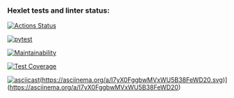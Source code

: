 ### Hexlet tests and linter status:
[![Actions Status](https://github.com/arisesinmight/python-project-50/workflows/hexlet-check/badge.svg)](https://github.com/arisesinmight/python-project-50/actions)

[![pytest](https://github.com/arisesinmight/python-project-50/actions/workflows/action.yml/badge.svg)](https://github.com/arisesinmight/python-project-50/actions/workflows/action.yml)

[![Maintainability](https://api.codeclimate.com/v1/badges/033478317ad126c5eb2a/maintainability)](https://codeclimate.com/github/arisesinmight/python-project-50/maintainability)

[![Test Coverage](https://api.codeclimate.com/v1/badges/033478317ad126c5eb2a/test_coverage)](https://codeclimate.com/github/arisesinmight/python-project-50/test_coverage)

[![asciicast](https://asciinema.org/a/eXvmH8GhkdPxUuhWlTUnjcy5Q.svg)](https://asciinema.org/a/eXvmH8GhkdPxUuhWlTUnjcy5Q)(https://asciinema.org/a/I7yX0FggbwMVxWU5B38FeWD20.svg)](https://asciinema.org/a/I7yX0FggbwMVxWU5B38FeWD20)
